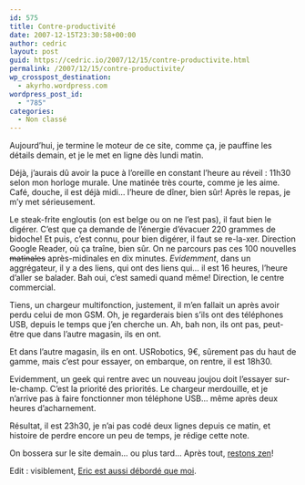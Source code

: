 ```yaml
---
id: 575
title: Contre-productivité
date: 2007-12-15T23:30:58+00:00
author: cedric
layout: post
guid: https://cedric.io/2007/12/15/contre-productivite.html
permalink: /2007/12/15/contre-productivite/
wp_crosspost_destination:
  - akyrho.wordpress.com
wordpress_post_id:
  - "785"
categories:
  - Non classé
---
```

Aujourd’hui, je termine le moteur de ce site, comme ça, je pauffine les détails demain, et je le met en ligne dès lundi matin.

Déjà, j’aurais dû avoir la puce à l’oreille en constant l’heure au réveil : 11h30 selon mon horloge murale. Une matinée très courte, comme je les aime. Café, douche, il est déjà midi… l’heure de dîner, bien sûr! Après le repas, je m’y met sérieusement.

Le steak-frite engloutis (on est belge ou on ne l’est pas), il faut bien le digérer. C’est que ça demande de l’énergie d’évacuer 220 grammes de bidoche! Et puis, c’est connu, pour bien digérer, il faut se re-la-xer. Direction Google Reader, où ça traîne, bien sûr. On ne parcours pas ces 100 nouvelles <strike>matinales</strike> après-midinales en dix minutes. _Evidemment_, dans un aggrégateur, il y a des liens, qui ont des liens qui… il est 16 heures, l’heure d’aller se balader. Bah oui, c’est samedi quand même! Direction, le centre commercial.

Tiens, un chargeur multifonction, justement, il m’en fallait un après avoir perdu celui de mon GSM. Oh, je regarderais bien s’ils ont des téléphones USB, depuis le temps que j’en cherche un. Ah, bah non, ils ont pas, peut-être que dans l’autre magasin, ils en ont.

Et dans l’autre magasin, ils en ont. USRobotics, 9€, sûrement pas du haut de gamme, mais c’est pour essayer, on embarque, on rentre, il est 18h30.

Evidemment, un geek qui rentre avec un nouveau joujou doit l’essayer sur-le-champ. C’est la priorité des priorités. Le chargeur merdouille, et je n’arrive pas à faire fonctionner mon téléphone USB… même après deux heures d’acharnement.

Résultat, il est 23h30, je n’ai pas codé deux lignes depuis ce matin, et histoire de perdre encore un peu de temps, je rédige cette note.

On bossera sur le site demain… ou plus tard… Après tout, [restons zen](http://www.parenthese.be/microblog/meditation-geek/)!

Edit : visiblement, [Eric est aussi débordé que moi](http://www.presse-citron.net/?2007/12/10/2828-itineraires).
